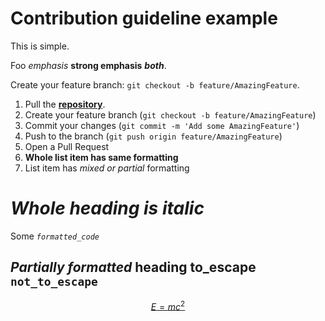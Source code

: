 # Contribution guideline example

This is simple.

Foo *emphasis* **strong emphasis** ***both***.

Create your feature branch: `git checkout -b feature/AmazingFeature`.

1. Pull the [**repository**](https://github.com/docling-project/docling).
2. Create your feature branch (`git checkout -b feature/AmazingFeature`)
3. Commit your changes (`git commit -m 'Add some AmazingFeature'`)
4. Push to the branch (`git push origin feature/AmazingFeature`)
5. Open a Pull Request
6. **Whole list item has same formatting**
7. List item has *mixed or partial* formatting

# *Whole heading is italic*

Some *`formatted_code`*

## *Partially formatted* heading to\_escape `not_to_escape`

[$$E=mc^2$$](https://en.wikipedia.org/wiki/Albert_Einstein)
